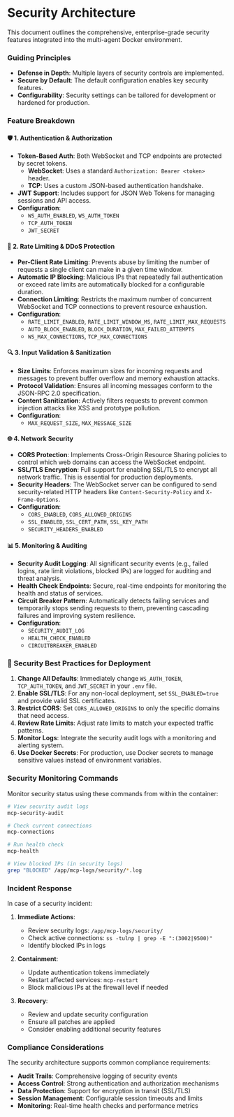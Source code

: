 # Security Architecture

This document outlines the comprehensive, enterprise-grade security features integrated into the multi-agent Docker environment.

### Guiding Principles
- **Defense in Depth**: Multiple layers of security controls are implemented.
- **Secure by Default**: The default configuration enables key security features.
- **Configurability**: Security settings can be tailored for development or hardened for production.

### Feature Breakdown

#### 🛡️ 1. Authentication & Authorization
- **Token-Based Auth**: Both WebSocket and TCP endpoints are protected by secret tokens.
  - **WebSocket**: Uses a standard `Authorization: Bearer <token>` header.
  - **TCP**: Uses a custom JSON-based authentication handshake.
- **JWT Support**: Includes support for JSON Web Tokens for managing sessions and API access.
- **Configuration**:
  - `WS_AUTH_ENABLED`, `WS_AUTH_TOKEN`
  - `TCP_AUTH_TOKEN`
  - `JWT_SECRET`

#### 🚦 2. Rate Limiting & DDoS Protection
- **Per-Client Rate Limiting**: Prevents abuse by limiting the number of requests a single client can make in a given time window.
- **Automatic IP Blocking**: Malicious IPs that repeatedly fail authentication or exceed rate limits are automatically blocked for a configurable duration.
- **Connection Limiting**: Restricts the maximum number of concurrent WebSocket and TCP connections to prevent resource exhaustion.
- **Configuration**:
  - `RATE_LIMIT_ENABLED`, `RATE_LIMIT_WINDOW_MS`, `RATE_LIMIT_MAX_REQUESTS`
  - `AUTO_BLOCK_ENABLED`, `BLOCK_DURATION`, `MAX_FAILED_ATTEMPTS`
  - `WS_MAX_CONNECTIONS`, `TCP_MAX_CONNECTIONS`

#### 🔍 3. Input Validation & Sanitization
- **Size Limits**: Enforces maximum sizes for incoming requests and messages to prevent buffer overflow and memory exhaustion attacks.
- **Protocol Validation**: Ensures all incoming messages conform to the JSON-RPC 2.0 specification.
- **Content Sanitization**: Actively filters requests to prevent common injection attacks like XSS and prototype pollution.
- **Configuration**:
  - `MAX_REQUEST_SIZE`, `MAX_MESSAGE_SIZE`

#### 🌐 4. Network Security
- **CORS Protection**: Implements Cross-Origin Resource Sharing policies to control which web domains can access the WebSocket endpoint.
- **SSL/TLS Encryption**: Full support for enabling SSL/TLS to encrypt all network traffic. This is essential for production deployments.
- **Security Headers**: The WebSocket server can be configured to send security-related HTTP headers like `Content-Security-Policy` and `X-Frame-Options`.
- **Configuration**:
  - `CORS_ENABLED`, `CORS_ALLOWED_ORIGINS`
  - `SSL_ENABLED`, `SSL_CERT_PATH`, `SSL_KEY_PATH`
  - `SECURITY_HEADERS_ENABLED`

#### 📊 5. Monitoring & Auditing
- **Security Audit Logging**: All significant security events (e.g., failed logins, rate limit violations, blocked IPs) are logged for auditing and threat analysis.
- **Health Check Endpoints**: Secure, real-time endpoints for monitoring the health and status of services.
- **Circuit Breaker Pattern**: Automatically detects failing services and temporarily stops sending requests to them, preventing cascading failures and improving system resilience.
- **Configuration**:
  - `SECURITY_AUDIT_LOG`
  - `HEALTH_CHECK_ENABLED`
  - `CIRCUITBREAKER_ENABLED`

### 🚨 Security Best Practices for Deployment

1.  **Change All Defaults**: Immediately change `WS_AUTH_TOKEN`, `TCP_AUTH_TOKEN`, and `JWT_SECRET` in your `.env` file.
2.  **Enable SSL/TLS**: For any non-local deployment, set `SSL_ENABLED=true` and provide valid SSL certificates.
3.  **Restrict CORS**: Set `CORS_ALLOWED_ORIGINS` to only the specific domains that need access.
4.  **Review Rate Limits**: Adjust rate limits to match your expected traffic patterns.
5.  **Monitor Logs**: Integrate the security audit logs with a monitoring and alerting system.
6.  **Use Docker Secrets**: For production, use Docker secrets to manage sensitive values instead of environment variables.

### Security Monitoring Commands

Monitor security status using these commands from within the container:

```bash
# View security audit logs
mcp-security-audit

# Check current connections
mcp-connections

# Run health check
mcp-health

# View blocked IPs (in security logs)
grep "BLOCKED" /app/mcp-logs/security/*.log
```

### Incident Response

In case of a security incident:

1. **Immediate Actions**:
   - Review security logs: `/app/mcp-logs/security/`
   - Check active connections: `ss -tulnp | grep -E ":(3002|9500)"`
   - Identify blocked IPs in logs

2. **Containment**:
   - Update authentication tokens immediately
   - Restart affected services: `mcp-restart`
   - Block malicious IPs at the firewall level if needed

3. **Recovery**:
   - Review and update security configuration
   - Ensure all patches are applied
   - Consider enabling additional security features

### Compliance Considerations

The security architecture supports common compliance requirements:

- **Audit Trails**: Comprehensive logging of security events
- **Access Control**: Strong authentication and authorization mechanisms
- **Data Protection**: Support for encryption in transit (SSL/TLS)
- **Session Management**: Configurable session timeouts and limits
- **Monitoring**: Real-time health checks and performance metrics